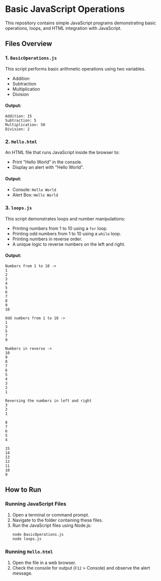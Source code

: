 # Basic JavaScript Operations

This repository contains simple JavaScript programs demonstrating basic operations, loops, and HTML integration with JavaScript.

## Files Overview

### 1. `BasicOperations.js`
This script performs basic arithmetic operations using two variables.
- Addition
- Subtraction
- Multiplication
- Division

#### Output:
```
Addition: 15
Subtraction: 5
Multiplication: 50
Division: 2
```

### 2. `Hello.html`
An HTML file that runs JavaScript inside the browser to:
- Print "Hello World" in the console.
- Display an alert with "Hello World".

#### Output:
- Console: `Hello World`
- Alert Box: `Hello World`

### 3. `loops.js`
This script demonstrates loops and number manipulations:
- Printing numbers from 1 to 10 using a `for` loop.
- Printing odd numbers from 1 to 10 using a `while` loop.
- Printing numbers in reverse order.
- A unique logic to reverse numbers on the left and right.

#### Output:
```
Numbers from 1 to 10 ->
1
2
3
4
5
6
7
8
9
10

Odd numbers from 1 to 10 ->
1
3
5
7
9

Numbers in reverse ->
10
9
8
7
6
5
4
3
2
1

Reversing the numbers in left and right
3
2
1

8
7
6
5
4

15
14
13
12
11
10
9
```

## How to Run

### Running JavaScript Files
1. Open a terminal or command prompt.
2. Navigate to the folder containing these files.
3. Run the JavaScript files using Node.js:
   ```sh
   node BasicOperations.js
   node loops.js
   ```

### Running `Hello.html`
1. Open the file in a web browser.
2. Check the console for output (`F12` > Console) and observe the alert message.
